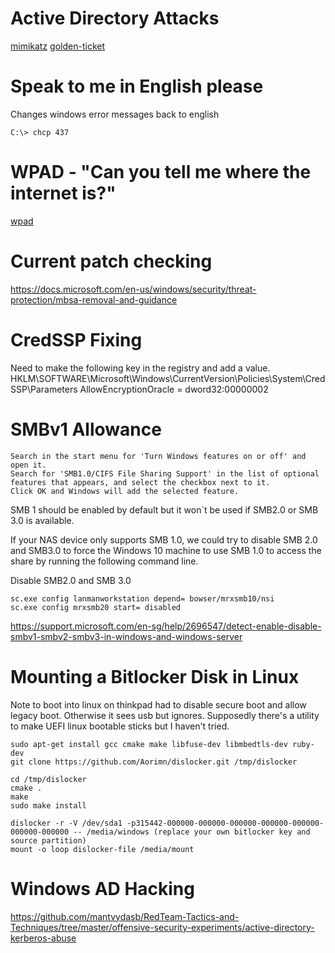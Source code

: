 <!-- TITLE: Windows -->
<!-- SUBTITLE: A quick summary of Windows -->

# Active Directory Attacks
[mimikatz](/mimikatz)
[golden-ticket](/mimikatz)

# Speak to me in English please
Changes windows error messages back to english

```
C:\> chcp 437
```


# WPAD - "Can you tell me where the internet is?"
[wpad](/wpad)

# Current patch checking
https://docs.microsoft.com/en-us/windows/security/threat-protection/mbsa-removal-and-guidance

# CredSSP Fixing
Need to make the following key in the registry and add a value.
HKLM\SOFTWARE\Microsoft\Windows\CurrentVersion\Policies\System\CredSSP\Parameters
AllowEncryptionOracle = dword32:00000002

# SMBv1 Allowance

```text
Search in the start menu for 'Turn Windows features on or off' and open it.
Search for 'SMB1.0/CIFS File Sharing Support' in the list of optional features that appears, and select the checkbox next to it.
Click OK and Windows will add the selected feature.
```

SMB 1 should be enabled by default but it won`t be used if SMB2.0 or SMB 3.0 is available.

If your NAS device only supports SMB 1.0, we could try to disable SMB 2.0 and SMB3.0 to force the Windows 10 machine to use SMB 1.0 to access the share by running the following command line.

Disable SMB2.0 and SMB 3.0
```text
sc.exe config lanmanworkstation depend= bowser/mrxsmb10/nsi
sc.exe config mrxsmb20 start= disabled
```

https://support.microsoft.com/en-sg/help/2696547/detect-enable-disable-smbv1-smbv2-smbv3-in-windows-and-windows-server

# Mounting a Bitlocker Disk in Linux
Note to boot into linux on thinkpad had to disable secure boot and allow legacy boot.  Otherwise it sees usb but ignores.
Supposedly there's a utility to make UEFI linux bootable sticks but  I haven't tried.

```text
sudo apt-get install gcc cmake make libfuse-dev libmbedtls-dev ruby-dev
git clone https://github.com/Aorimn/dislocker.git /tmp/dislocker

cd /tmp/dislocker
cmake .
make
sudo make install

dislocker -r -V /dev/sda1 -p315442-000000-000000-000000-000000-000000-000000-000000 -- /media/windows (replace your own bitlocker key and source partition)
mount -o loop dislocker-file /media/mount
```

# Windows AD Hacking

https://github.com/mantvydasb/RedTeam-Tactics-and-Techniques/tree/master/offensive-security-experiments/active-directory-kerberos-abuse



